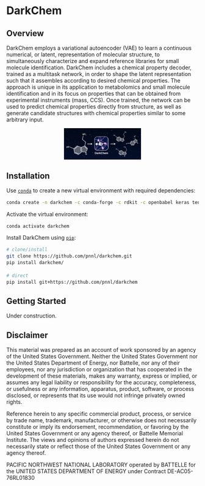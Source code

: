 DarkChem
========

Overview
--------
DarkChem employs a variational autoencoder (VAE) to learn a continuous numerical, or latent, representation of molecular structure, to simultaneously characterize and expand reference libraries for small molecule identification.  DarkChem includes a chemical property decoder, trained as a multitask network, in order to shape the latent representation such that it assembles according to desired chemical properties.  The approach is unique in its application to metabolomics and small molecule identification and in its focus on properties that can be obtained from experimental instruments (mass, CCS). Once trained, the network can be used to predict chemical properties directly from structure, as well as generate candidate structures with chemical properties similar to some arbitrary input. 

<p align="center">
  <img align="center" src="resources/overview.png" width="40%" height="40%">
</p>

Installation
------------
Use [``conda``](https://www.anaconda.com/download/) to create a new virtual environment with required dependencies:
```bash
conda create -n darkchem -c conda-forge -c rdkit -c openbabel keras tensorflow rdkit openbabel numpy scipy scikit-learn matplotlib seaborn pandas python=3
```

Activate the virtual environment:
```
conda activate darkchem
```

Install DarkChem using [``pip``](https://pypi.org/project/pip/):
```bash
# clone/install
git clone https://github.com/pnnl/darkchem.git
pip install darkchem/

# direct
pip install git+https://github.com/pnnl/darkchem
```

Getting Started
---------------
Under construction.

Disclaimer
----------
This material was prepared as an account of work sponsored by an agency of the United States Government. Neither the United States Government nor the United States Department of Energy, nor Battelle, nor any of their employees, nor any jurisdiction or organization that has cooperated in the development of these materials, makes any warranty, express or implied, or assumes any legal liability or responsibility for the accuracy, completeness, or usefulness or any information, apparatus, product, software, or process disclosed, or represents that its use would not infringe privately owned rights.

Reference herein to any specific commercial product, process, or service by trade name, trademark, manufacturer, or otherwise does not necessarily constitute or imply its endorsement, recommendation, or favoring by the United States Government or any agency thereof, or Battelle Memorial Institute. The views and opinions of authors expressed herein do not necessarily state or reflect those of the United States Government or any agency thereof.

PACIFIC NORTHWEST NATIONAL LABORATORY operated by BATTELLE for the UNITED STATES DEPARTMENT OF ENERGY under Contract DE-AC05-76RL01830
